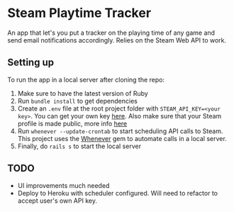 # Steam Playtime Tracker
An app that let's you put a tracker on the playing time of any game and send email notifications accordingly. Relies on the Steam Web API to work.

## Setting up
To run the app in a local server after cloning the repo:
1. Make sure to have the latest version of Ruby
2. Run `bundle install` to get dependencies
3. Create an `.env` file at the root project folder with `STEAM_API_KEY=<your key>`. You can get your own key [here](https://steamcommunity.com/dev/apikey). Also make sure that your Steam profile is made public, more info [here](https://support.steampowered.com/kb_article.php?ref=4113-YUDH-6401)
4. Run `whenever --update-crontab` to start scheduling API calls to Steam. This project uses the [Whenever](https://github.com/javan/whenever) gem to automate calls in a local server.
5. Finally, do `rails s` to start the local server

## TODO
- UI improvements much needed
- Deploy to Heroku with scheduler configured. Will need to refactor to accept user's own API key.
